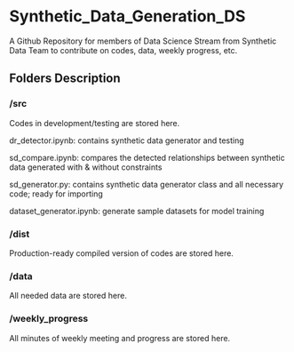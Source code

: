 # Synthetic_Data_Generation_DS

A Github Repository for members of Data Science Stream from Synthetic Data Team
to contribute on codes, data, weekly progress, etc.

## Folders Description

### /src

Codes in development/testing are stored here.

dr_detector.ipynb: contains synthetic data generator and testing

sd_compare.ipynb: compares the detected relationships between synthetic data generated with & without constraints

sd_generator.py: contains synthetic data generator class and all necessary code; ready for importing

dataset_generator.ipynb: generate sample datasets for model training

### /dist

Production-ready compiled version of codes are stored here.

### /data

All needed data are stored here.

### /weekly_progress

All minutes of weekly meeting and progress are stored here.
